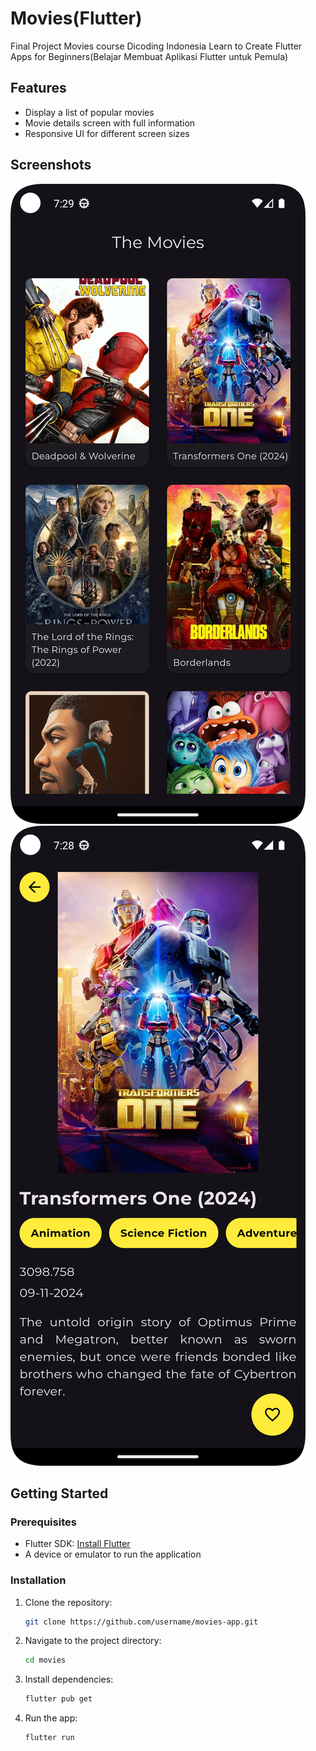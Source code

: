 # Movies(Flutter)

Final Project Movies course Dicoding Indonesia Learn to Create Flutter Apps for Beginners(Belajar Membuat Aplikasi Flutter untuk Pemula) 

## Features

- Display a list of popular movies
- Movie details screen with full information
- Responsive UI for different screen sizes

## Screenshots

![Home Screen](assets/home_page.png)
![Movie Details](assets/detail_page.png)

## Getting Started

### Prerequisites

- Flutter SDK: [Install Flutter](https://flutter.dev/docs/get-started/install)
- A device or emulator to run the application

### Installation

1. Clone the repository:
   ```bash
   git clone https://github.com/username/movies-app.git
2. Navigate to the project directory:
    ```bash
   cd movies
3. Install dependencies:
    ```bash
   flutter pub get
4. Run the app:
    ```bash
   flutter run



